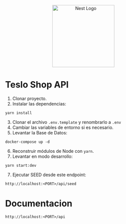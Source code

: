 <p align="center">
  <a href="http://nestjs.com/" target="blank"><img src="https://nestjs.com/img/logo-small.svg" width="200" alt="Nest Logo" /></a>
</p>

# Teslo Shop API

1. Clonar proyecto.
2. Instalar las dependencias:
```
yarn install
```
3. Clonar el archivo ```.env.template``` y renombrarlo a ```.env```
4. Cambiar las variables de entorno si es necesario.
5. Levantar la Base de Datos:
```
docker-compose up -d
```
6. Reconstruir módulos de Node con `yarn`.
6. Levantar en modo desarrollo: 
```
yarn start:dev
```
7. Ejecutar SEED desde este endpoint:
```
http://localhost:<PORT>/api/seed
```
# Documentacion
```
http://localhost:<PORT>/api
```
